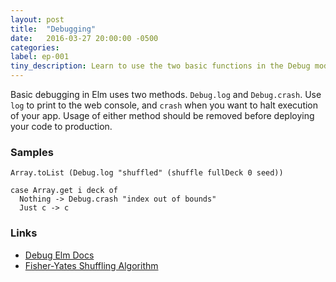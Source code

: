 ```yaml
---
layout: post
title:  "Debugging"
date:   2016-03-27 20:00:00 -0500
categories:
label: ep-001
tiny_description: Learn to use the two basic functions in the Debug module.
---
```


Basic debugging in Elm uses two methods. `Debug.log` and `Debug.crash`. Use `log` to print to the web console, and `crash` when you want to halt execution of your app. Usage of either method should be removed before deploying your code to production.

### Samples

```
Array.toList (Debug.log "shuffled" (shuffle fullDeck 0 seed))

case Array.get i deck of
  Nothing -> Debug.crash "index out of bounds"
  Just c -> c
```

### Links
* [Debug Elm Docs](http://package.elm-lang.org/packages/elm-lang/core/3.0.0/Debug)
* [Fisher-Yates Shuffling Algorithm](https://en.wikipedia.org/wiki/Fisher–Yates_shuffle)
